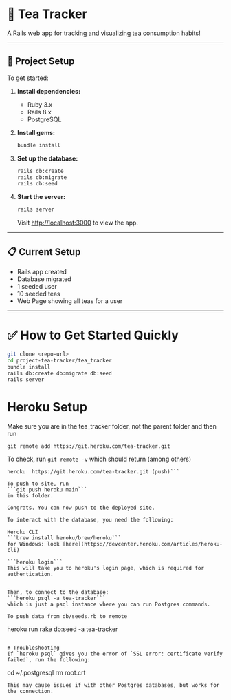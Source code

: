 # 🍵 Tea Tracker

A Rails web app for tracking and visualizing tea consumption habits!

---

## 🚀 Project Setup

To get started:

1. **Install dependencies:**
   - Ruby 3.x
   - Rails 8.x
   - PostgreSQL

2. **Install gems:**
   ```bash
   bundle install
   ```

3. **Set up the database:**
   ```bash
   rails db:create
   rails db:migrate
   rails db:seed
   ```

4. **Start the server:**
   ```bash
   rails server
   ```
   Visit [http://localhost:3000](http://localhost:3000) to view the app.

---

## 📋 Current Setup

- Rails app created
- Database migrated
- 1 seeded user
- 10 seeded teas
- Web Page showing all teas for a user

---

# ✅ How to Get Started Quickly

```bash
git clone <repo-url>
cd project-tea-tracker/tea_tracker
bundle install
rails db:create db:migrate db:seed
rails server
```

# Heroku Setup
Make sure you are in the tea_tracker folder, not the parent folder and then run
```
git remote add https://git.heroku.com/tea-tracker.git
```

To check, run 
```git remote -v```
which should return (among others)
```heroku  https://git.heroku.com/tea-tracker.git (fetch)
heroku  https://git.heroku.com/tea-tracker.git (push)```

To push to site, run 
```git push heroku main```
in this folder.

Congrats. You can now push to the deployed site.

To interact with the database, you need the following:

Heroku CLI
```brew install heroku/brew/heroku``` 
for Windows: look [here](https://devcenter.heroku.com/articles/heroku-cli)

```heroku login```
This will take you to heroku's login page, which is required for authentication.


Then, to connect to the database:
```heroku psql -a tea-tracker```
which is just a psql instance where you can run Postgres commands.

To push data from db/seeds.rb to remote 
```
heroku run rake db:seed -a tea-tracker
```

# Troubleshooting
If `heroku psql` gives you the error of `SSL error: certificate verify failed`, run the following:

```
cd ~/.postgresql
rm root.crt
```
This may cause issues if with other Postgres databases, but works for the connection.
